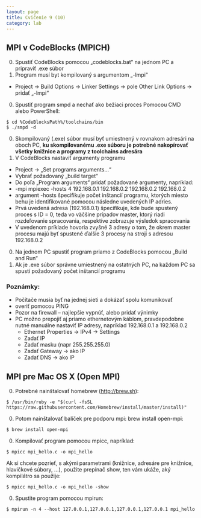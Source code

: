 ```yaml
---
layout: page
title: Cvičenie 9 (10)
category: lab
---
```


## MPI v CodeBlocks (MPICH)

0. Spustiť CodeBlocks pomocou „codeblocks.bat“ na jednom PC a pripraviť .exe súbor
0. Program musí byt kompilovaný s argumentom „-lmpi“
  - Project -> Build Options -> Linker Settings -> pole Other Link Options -> pridať „-lmpi“
0. Spustiť program smpd a nechať ako bežiaci proces Pomocou CMD alebo PowerShell:
  ```
  $ cd %CodeBlocksPath%/toolchains/bin
  $ ./smpd -d
  ```

0. Skompilovaný (.exe) súbor musí byť umiestnený v rovnakom adresári na oboch PC, **ku skompilovanému .exe súboru je potrebné nakopírovať všetky knižnice a programy z toolchains adresára**
0. V CodeBlocks nastaviť argumenty programu
  - Project -> „Set programs arguments...“
  - Vybrať požadovaný „build target“
  - Do poľa „Program arguments“ pridať požadované argumenty, napríklad:
  - -mpi mpiexec -hosts 4 192.168.0.1 192.168.0.2 192.168.0.2 192.168.0.2
  - argument -hosts špecifikuje počet inštancií programu, ktorých miesto behu je identifikované pomocou následne uvedených IP adries.
  - Prvá uvedená adresa (192.168.0.1) špecifikuje, kde bude spustený proces s ID = 0, teda vo väčšine prípadov master, ktorý riadi rozdeľovanie spracovania, respektíve zobrazuje výsledok spracovania
  - V uvedenom príklade hovoria zvyšné 3 adresy o tom, že okrem master procesu majú byť spustené ďalšie 3 procesy na stroji s adresou 192.168.0.2
0. Na jednom PC spustiť program priamo z CodeBlocks pomocou „Build and Run“
0. Ak je .exe súbor správne umiestnený na ostatných PC, na každom PC sa spustí požadovaný počet inštancií programu

### Poznámky:
- Počítače musia byť na jednej sieti a dokázať spolu komunikovať
- overiť pomocou PING
- Pozor na firewall – najlepšie vypnúť, alebo pridať výnimky
- PC možno prepojiť aj priamo ethernetovým káblom, pravdepodobne nutné manuálne nastaviť IP adresy, napríklad 192.168.0.1 a 192.168.0.2
  - Ethernet Properties -> IPv4 -> Settings
  - Zadať IP
  - Zadať masku (napr 255.255.255.0)
  - Zadať Gateway -> ako IP
  - Zadať DNS -> ako IP



## MPI pre Mac OS X (Open MPI)

0. Potrebné nainštalovať homebrew (http://brew.sh):
  ```
  $ /usr/bin/ruby -e "$(curl -fsSL https://raw.githubusercontent.com/Homebrew/install/master/install)"
  ```

0. Potom nainštalovať balíček pre podporu mpi: brew install open-mpi:
  ```
  $ brew install open-mpi
  ```

0. Kompilovať program pomocou mpicc, napríklad:
  ```
  $ mpicc mpi_hello.c -o mpi_hello  
  ```
  Ak si chcete pozrieť, s akými parametrami (knižnice, adresáre pre knižnice, hlavičkové súbory, ...), použite prepínač show, ten vám ukáže, aký kompilátro sa použije:
  ```
  $ mpicc mpi_hello.c -o mpi_hello -show
  ```

0. Spustite program pomocou mpirun:
  ```
  $ mpirun -n 4 --host 127.0.0.1,127.0.0.1,127.0.0.1,127.0.0.1 mpi_hello
  ```
